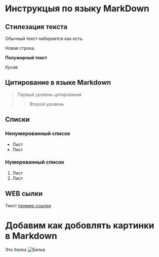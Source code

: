 # Инструкцыя по языку MarkDown  

## Стилезация текста

Обычный текст набирается как есть.

Новая строка.

**Полужирный текст**

*Кусив*

## Цитирование в языке Markdown
> Первый уровень цитирования
>> Второй уровень 

## Списки 
### Ненумерованный список 
* Лист
* Лист

### Нумерованный список
1. Лист
2. Лист 

## WEB сылки 
Текст [пример ссылки]( http.example.com "Вплывающая подсказка")

# Добавим как добовлять картинки в Markdown
Это белка
![Белка](i%20(1).webp)
